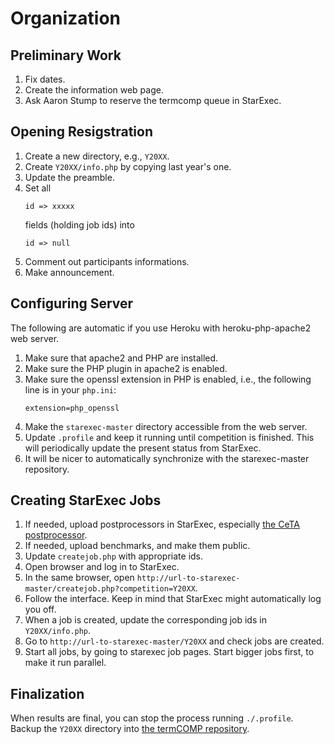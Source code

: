 # Organization

## Preliminary Work

1. Fix dates.
2. Create the information web page.
3. Ask Aaron Stump to reserve the termcomp queue in StarExec.

## Opening Resigstration

1. Create a new directory, e.g., `Y20XX`.
2. Create `Y20XX/info.php` by copying last year's one.
3. Update the preamble.
4. Set all
   ```
   id => xxxxx
   ```
   fields (holding job ids) into
   ```
   id => null
   ```
5. Comment out participants informations.
6. Make announcement.

## Configuring Server

The following are automatic if you use Heroku with heroku-php-apache2 web server.

1. Make sure that apache2 and PHP are installed.
2. Make sure the PHP plugin in apache2 is enabled.
3. Make sure the openssl extension in PHP is enabled, i.e., the following line is in your `php.ini`:
   ```
   extension=php_openssl
   ```
4. Make the `starexec-master` directory accessible from the web server.
5. Update `.profile` and keep it running until competition is finished. This will periodically update the present status from StarExec.
6. It will be nicer to automatically synchronize with the starexec-master repository.

## Creating StarExec Jobs

1. If needed, upload postprocessors in StarExec, especially [the CeTA postprocessor](https://github.com/TermCOMP/CeTApostproc).
2. If needed, upload benchmarks, and make them public.
3. Update `createjob.php` with appropriate ids.
4. Open browser and log in to StarExec.
5. In the same browser, open `http://url-to-starexec-master/createjob.php?competition=Y20XX`.
6. Follow the interface. Keep in mind that StarExec might automatically log you off.
7. When a job is created, update the corresponding job ids in `Y20XX/info.php`.
8. Go to `http://url-to-starexec-master/Y20XX` and check jobs are created.
9. Start all jobs, by going to starexec job pages. Start bigger jobs first, to make it run parallel.

## Finalization
When results are final, you can stop the process running `./.profile`. Backup the `Y20XX` directory into [the termCOMP repository](https://github.com/TermCOMP/TermCOMP.github.io).

